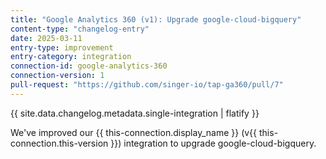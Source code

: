 ```yaml
---
title: "Google Analytics 360 (v1): Upgrade google-cloud-bigquery"
content-type: "changelog-entry"
date: 2025-03-11
entry-type: improvement
entry-category: integration
connection-id: google-analytics-360
connection-version: 1
pull-request: "https://github.com/singer-io/tap-ga360/pull/7"
---
```

{{ site.data.changelog.metadata.single-integration | flatify }}

We've improved our {{ this-connection.display_name }} (v{{ this-connection.this-version }}) integration to upgrade google-cloud-bigquery.